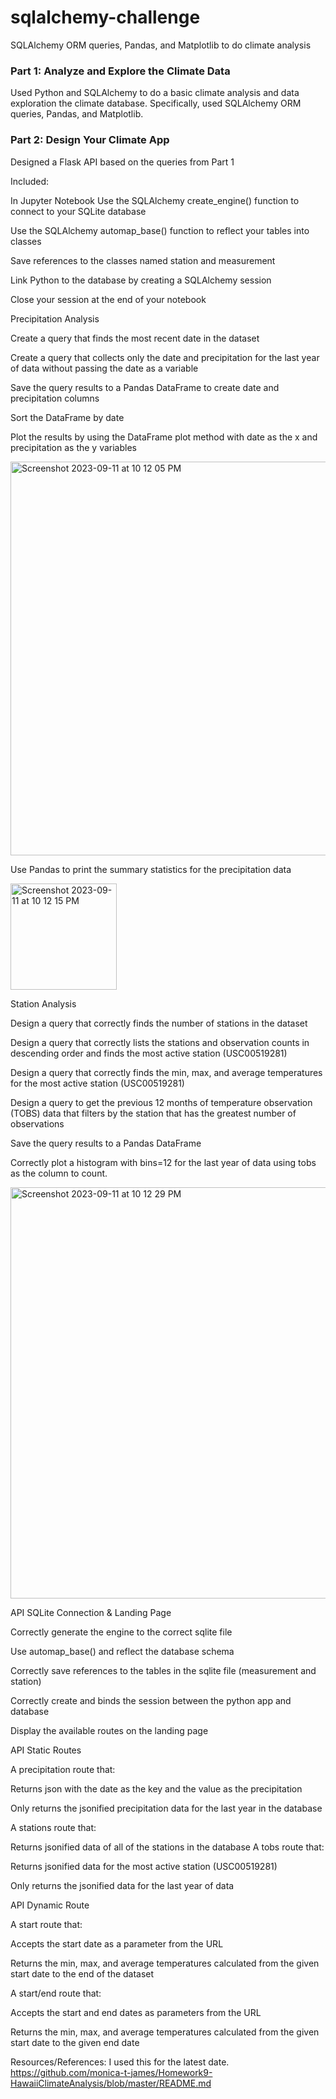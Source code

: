 # sqlalchemy-challenge
SQLAlchemy ORM queries, Pandas, and Matplotlib to do climate analysis

### Part 1: Analyze and Explore the Climate Data

Used Python and SQLAlchemy to do a basic climate analysis and data exploration the climate database. Specifically, used SQLAlchemy ORM queries, Pandas, and Matplotlib.

### Part 2: Design Your Climate App
Designed a Flask API based on the queries from Part 1


Included:

In Jupyter Notebook
Use the SQLAlchemy create_engine() function to connect to your SQLite database 

Use the SQLAlchemy automap_base() function to reflect your tables into classes 

Save references to the classes named station and measurement 

Link Python to the database by creating a SQLAlchemy session 

Close your session at the end of your notebook 

Precipitation Analysis 

Create a query that finds the most recent date in the dataset 

Create a query that collects only the date and precipitation for the last year of data without passing the date as a variable 

Save the query results to a Pandas DataFrame to create date and precipitation columns 

Sort the DataFrame by date 

Plot the results by using the DataFrame plot method with date as the x and precipitation as the y variables 

<img width="630" alt="Screenshot 2023-09-11 at 10 12 05 PM" src="https://github.com/CJunger/sqlalchemy-challenge/assets/131617662/8f26ad66-90e6-42c7-a66e-5a6a2752850a">

Use Pandas to print the summary statistics for the precipitation data 

<img width="170" alt="Screenshot 2023-09-11 at 10 12 15 PM" src="https://github.com/CJunger/sqlalchemy-challenge/assets/131617662/9c256dc9-f529-4951-bee9-72cabb599b09">

Station Analysis 

Design a query that correctly finds the number of stations in the dataset 

Design a query that correctly lists the stations and observation counts in descending order and finds the most active station (USC00519281)

Design a query that correctly finds the min, max, and average temperatures for the most active station (USC00519281)

Design a query to get the previous 12 months of temperature observation (TOBS) data that filters by the station that has the greatest number of observations

Save the query results to a Pandas DataFrame 

Correctly plot a histogram with bins=12 for the last year of data using tobs as the column to count. 

<img width="658" alt="Screenshot 2023-09-11 at 10 12 29 PM" src="https://github.com/CJunger/sqlalchemy-challenge/assets/131617662/24ace762-327e-4b17-9eb0-f5e3a5752287">

API SQLite Connection & Landing Page 

Correctly generate the engine to the correct sqlite file 

Use automap_base() and reflect the database schema 

Correctly save references to the tables in the sqlite file (measurement and station) 

Correctly create and binds the session between the python app and database 

Display the available routes on the landing page 

API Static Routes 

A precipitation route that:

Returns json with the date as the key and the value as the precipitation 

Only returns the jsonified precipitation data for the last year in the database

A stations route that:

Returns jsonified data of all of the stations in the database 
A tobs route that:

Returns jsonified data for the most active station (USC00519281) 

Only returns the jsonified data for the last year of data 

API Dynamic Route 

A start route that:

Accepts the start date as a parameter from the URL 

Returns the min, max, and average temperatures calculated from the given start date to the end of the dataset

A start/end route that:

Accepts the start and end dates as parameters from the URL 

Returns the min, max, and average temperatures calculated from the given start date to the given end date 


Resources/References:
I used this for the latest date.
https://github.com/monica-t-james/Homework9-HawaiiClimateAnalysis/blob/master/README.md


